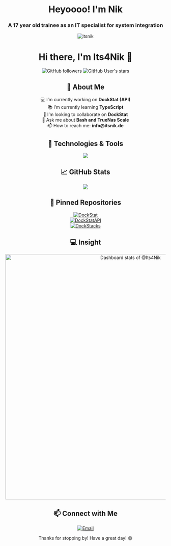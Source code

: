 <h1 align="center">Heyoooo! I'm Nik</h1>
<h3 align="center">A 17 year old trainee as an IT specialist for system integration</h3>
<p align="center"> <img src="https://komarev.com/ghpvc/?username=itsnik&label=Profile%20views&color=0e75b6&style=flat" alt="itsnik" /> </p>
<h1 align="center">Hi there, I'm Its4Nik 👋</h1>

<p align="center">
  <img src="https://img.shields.io/github/followers/Its4Nik?style=social" alt="GitHub followers">
  <img src="https://img.shields.io/github/stars/Its4Nik?style=social" alt="GitHub User's stars">
</p>

<h2 align="center">🌟 About Me</h2>

<p align="center">
  💻 I’m currently working on <b>DockStat (API)</b><br>
  📚 I’m currently learning <b>TypeScript</b><br>
  👯 I’m looking to collaborate on <b>DockStat</b><br>
  💬 Ask me about <b>Bash and TrueNas Scale</b><br>
  📫 How to reach me: <b>info@itsnik.de</b><br>
</p>

<h2 align="center">🔧 Technologies & Tools</h2>
<p align="center">
  <a href="https://skillicons.dev">
    <img src="https://skillicons.dev/icons?i=arch,bash,bun,cloudflare,elysia,express,grafana,remix,sqlite,ts" />
  </a>
</p>

<h2 align="center">📈 GitHub Stats</h2>

<p align="center">
<picture>
  <source
    srcset="https://github-readme-stats.vercel.app/api?username=its4nik&show_icons=true&theme=holi"
    media="(prefers-color-scheme: dark)"
  />
  <source
    srcset="https://github-readme-stats.vercel.app/api?username=its4nik&show_icons=true"
    media="(prefers-color-scheme: light), (prefers-color-scheme: no-preference)"
  />
  <img src="https://github-readme-stats.vercel.app/api?username=anuraghazra&show_icons=true" />
</picture>
</p>

<h2 align="center">📌 Pinned Repositories</h2>

<div align="center">
  <a href="https://github.com/its4nik/dockstat">
    <img src="https://github-readme-stats.vercel.app/api/pin/?username=its4nik&repo=DockStat&theme=holi" alt="DockStat">
  </a>
  <br />
  <a href="https://github.com/its4nik/dockstatapi">
    <img src="https://github-readme-stats.vercel.app/api/pin/?username=its4nik&repo=DockStatAPI&theme=holi" alt="DockStatAPI">
  </a>
  <br />
  <a href="https://github.com/its4nik/DockStacks">
    <img src="https://github-readme-stats.vercel.app/api/pin/?username=its4nik&repo=DockStacks&theme=holi" alt="DockStacks">
  </a>
</div>

<h2 align="center">💻 Insight</h2>
<a href="https://next.ossinsight.io/widgets/official/compose-user-dashboard-stats?user_id=106100177" target="_blank" style="display: block" align="center">
  <picture>
    <source media="(prefers-color-scheme: dark)" srcset="https://next.ossinsight.io/widgets/official/compose-user-dashboard-stats/thumbnail.png?user_id=106100177&image_size=auto&color_scheme=dark" width="771" height="auto">
    <img alt="Dashboard stats of @Its4Nik" src="https://next.ossinsight.io/widgets/official/compose-user-dashboard-stats/thumbnail.png?user_id=106100177&image_size=auto&color_scheme=light" width="771" height="auto">
  </picture>
</a>

<h2 align="center">📫 Connect with Me</h2>

<p align="center">
  <a href="mailto:info@itsnik.de">
    <img src="https://img.shields.io/badge/-Email-black?style=flat-square&logo=gmail" alt="Email">
  </a>
</p>

<p align="center">Thanks for stopping by! Have a great day! 😄</p>
